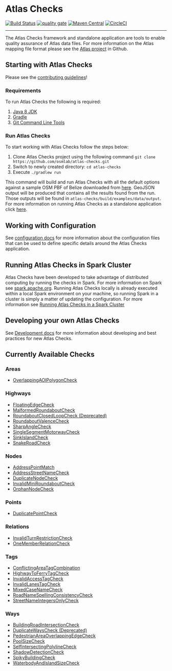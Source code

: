 # Atlas Checks

[![Build Status](https://travis-ci.org/osmlab/atlas-checks.svg?branch=master)](https://travis-ci.org/osmlab/atlas-checks)
[![quality gate](https://sonarcloud.io/api/project_badges/measure?project=org.openstreetmap.atlas%3Aatlas-checks&metric=alert_status)](https://sonarcloud.io/dashboard?id=org.openstreetmap.atlas%3Aatlas-checks)
[![Maven Central](https://img.shields.io/maven-central/v/org.openstreetmap.atlas/atlas-checks.svg?label=Maven%20Central)](https://search.maven.org/search?q=g:%22org.openstreetmap.atlas%22%20AND%20a:%22atlas-checks%22)
[![CircleCI](https://circleci.com/gh/osmlab/atlas-checks/tree/master.svg?style=svg)](https://circleci.com/gh/osmlab/atlas-checks/tree/master)

---

The Atlas Checks framework and standalone application are tools to enable quality assurance of Atlas data files. For more information on the Atlas mapping file format please see the [Atlas project](http://github.com/osmlab/atlas) in Github.

## Starting with Atlas Checks

Please see the [contributing guidelines](https://github.com/osmlab/atlas/blob/dev/CONTRIBUTING.md)!

### Requirements
To run Atlas Checks the following is required:
1. [Java 8 JDK](http://www.oracle.com/technetwork/java/javase/downloads/index.html)
2. [Gradle](https://gradle.org/install)
3. [Git Command Line Tools](https://git-scm.com/downloads)

### Run Atlas Checks
To start working with Atlas Checks follow the steps below:
1. Clone Atlas Checks project using the following command `git clone https://github.com/osmlab/atlas-checks.git`
2. Switch to newly created directory: `cd atlas-checks`
3. Execute `./gradlew run`

This command will build and run Atlas Checks with all the default options against a sample OSM PBF of Belize downloaded from [here](https://apple.box.com/s/3k3wcc0lq1fhqgozxr4mdi0llf95byo3). GeoJSON output will be produced that contains all the results found from the run. Those outputs will be found in `atlas-checks/build/examples/data/output`. For more information on running Atlas Checks as a standalone application click [here](docs/standalone.md).

## Working with Configuration
See [configuration docs](docs/configuration.md) for more information about the configuration files that can be used to define specific details around the Atlas Checks application.

## Running Atlas Checks in Spark Cluster
Atlas Checks have been developed to take advantage of distributed computing by running the checks in Spark. For more information on Spark see [spark.apache.org](http://spark.apache.org/). Running Atlas Checks locally is already executed within a local Spark environment on your machine, so running Spark in a cluster is simply a matter of updating the configuration. For more information see [Running Atlas Checks in a Spark Cluster](docs/cluster.md)

## Developing your own Atlas Checks
See [Development docs](docs/dev.md) for more information about developing and best practices for new Atlas Checks.

## Currently Available Checks

### Areas
- [OverlappingAOIPolygonCheck](docs/checks/overlappingAOIPolygonCheck.md)

### Highways
- [FloatingEdgeCheck](docs/checks/floatingEdgeCheck.md)
- [MalformedRoundaboutCheck](docs/checks/malformedRoundaboutCheck.md)
- [RoundaboutClosedLoopCheck (Deprecated)](docs/checks/roundaboutClosedLoopCheck.md)
- [RoundaboutValenceCheck](docs/checks/roundaboutValenceCheck.md)
- [SharpAngleCheck](docs/checks/sharpAngleCheck.md)
- [SingleSegmentMotorwayCheck](docs/checks/singleSegmentMotorwayCheck.md)
- [SinkIslandCheck](docs/tutorials/tutorial3-SinkIslandCheck.md)
- [SnakeRoadCheck](docs/checks/snakeRoadCheck.md)

### Nodes
- [AddressPointMatch](dev/docs/checks/addressPointMatch.md)
- [AddressStreetNameCheck](docs/checks/addressStreetNameCheck.md)
- [DuplicateNodeCheck](docs/checks/duplicateNodeCheck.md)
- [InvalidMiniRoundaboutCheck](docs/checks/invalidMiniRoundaboutCheck.md)
- [OrphanNodeCheck](docs/tutorials/tutorial2-OrphanNodeCheck.md)

### Points
- [DuplicatePointCheck](docs/checks/duplicatePointCheck.md)

### Relations
- [InvalidTurnRestrictionCheck](docs/checks/invalidTurnRestrictionCheck.md)
- [OneMemberRelationCheck](docs/checks/oneMemberRelationCheck.md)

### Tags
- [ConflictingAreaTagCombination](docs/checks/conflictingAreaTagCombination.md)
- [HighwayToFerryTagCheck](docs/checks/highwayToFerryTagCheck.md)
- [InvalidAccessTagCheck](docs/checks/invalidAccessTagCheck.md)
- [InvalidLanesTagCheck](docs/checks/invalidLanesTagCheck.md)
- [MixedCaseNameCheck](docs/checks/mixedCaseNameCheck.md)
- [RoadNameSpellingConsistencyCheck](docs/checks/RoadNameSpellingConsistencyCheck.md)
- [StreetNameIntegersOnlyCheck](docs/checks/streetNameIntegersOnlyCheck.md)

### Ways
- [BuildingRoadIntersectionCheck](docs/checks/buildingRoadIntersectionCheck.md)
- [DuplicateWaysCheck (Deprecated)](docs/checks/duplicateWaysCheck.md)
- [PedestrianAreaOverlappingEdgeCheck](docs/checks/pedestrianAreaOverlappingEdgeCheck.md)
- [PoolSizeCheck](docs/tutorials/tutorial1-PoolSizeCheck.md)
- [SelfIntersectingPolylineCheck](docs/checks/selfIntersectingPolylineCheck.md)
- [ShadowDetectionCheck](docs/checks/shadowDetectionCheck.md)
- [SpikyBuildingCheck](docs/checks/spikyBuildingCheck.md)
- [WaterbodyAndIslandSizeCheck](docs/checks/waterbodyAndIslandSizeCheck.md)
